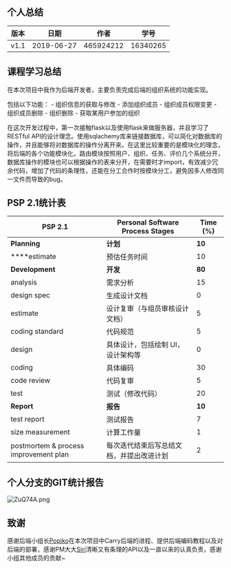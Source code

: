 ## 个人总结

| 版本 | 日期       | 作者      | 学号     |
| ---- | ---------- | --------- | -------- |
| v1.1 | 2019-06-27 | 465924212 | 16340265 |

## 课程学习总结

在本次项目中我作为后端开发者，主要负责完成后端的组织系统的功能实现。

包括以下功能：
    - 组织信息的获取与修改
    - 添加组织成员
    - 组织成员权限变更
    - 组织成员删除
    - 组织删除
    - 获取某用户参加的组织

在这次开发过程中，第一次接触flask以及使用flask来做服务器，并且学习了RESTful API的设计理念。使用sqlachemy库来链接数据库，可以简化对数据库的操作，并且能够将对数据库的操作分离开来。在这里比较重要的是模块化的理念，将后端的各个功能模块化，路由模块按照用户、组织、任务、评价几个系统分开，数据库操作的模块也可以根据操作的表来分开，在需要时才import，有效减少冗余代码，增加了代码的条理性，还能在分工合作时按模块分工，避免因多人修改同一文件而导致的bug。


## PSP 2.1统计表

| PSP 2.1                               | Personal Software Process Stages         | Time (%) |
| ------------------------------------- | ---------------------------------------- | -------- |
| **Planning**                          | **计划**                                 | **10**   |
| ****estimate                          | 预估任务时间                             | 10       |
| **Development**                       | **开发**                                 | **80**   |
| analysis                              | 需求分析                                 | 15       |
| design spec                           | 生成设计文档                             | 0        |
| estimate                              | 设计复审（与组员审核设计文档）           | 5        |
| coding standard                       | 代码规范                                 | 5        |
| design                                | 具体设计，包括绘制 UI，设计架构等        | 0        |
| coding                                | 具体编码                                 | 30       |
| code review                           | 代码复审                                 | 5       |
| test                                  | 测试（修改代码）                         | 20       |
| **Report**                            | **报告**                                 | **10**   |
| test report                           | 测试报告                                 | 7        |
| size measurement                      | 计算工作量                               | 1        |
| postmortem & process improvement plan | 每次迭代结束后写总结文档，并提出改进计划 | 2        |

## 个人分支的GIT统计报告

![ZuQ74A.png](https://s2.ax1x.com/2019/06/27/ZuQ74A.png)

## 致谢

感谢后端小组长[Popiko](https://github.com/Popiko)在本次项目中Carry后端的进程、提供后端编码教程以及对后端的部署，感谢PM大大[Siri](https://github.com/Siriussee)清晰又有条理的API以及一直以来的认真负责，感谢小组其他成员的贡献~